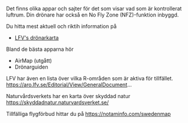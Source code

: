﻿Det finns olika appar och sajter för det som visar vad som är kontrollerat luftrum. Din drönare har också en No Fly Zone (NFZ)-funktion inbyggd.

Du hitta mest aktuell och riktih information på 

* [LFV's drönarkarta](https://daim.lfv.se/echarts/dronechart/)

Bland de bästa apparna hör
* AirMap (utgått)
* Drönarguiden

LFV har även en lista över vilka R-områden som är aktiva för tillfället.
https://aro.lfv.se/Editorial/View/GeneralDocument...

Naturvårdsverkets har en karta över skyddad natur
https://skyddadnatur.naturvardsverket.se/

Tillfälliga flygförbud hittar du på
https://notaminfo.com/swedenmap
